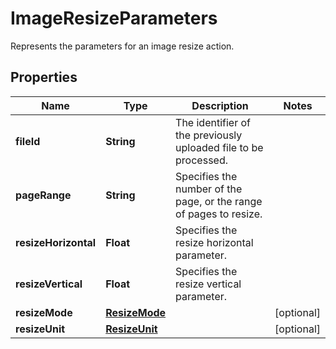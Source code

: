 

# ImageResizeParameters

Represents the parameters for an image resize action.
## Properties

Name | Type | Description | Notes
------------ | ------------- | ------------- | -------------
**fileId** | **String** | The identifier of the previously uploaded file to be processed. | 
**pageRange** | **String** | Specifies the number of the page, or the range of pages to resize. | 
**resizeHorizontal** | **Float** | Specifies the resize horizontal parameter. | 
**resizeVertical** | **Float** | Specifies the resize vertical parameter. | 
**resizeMode** | [**ResizeMode**](ResizeMode.md) |  |  [optional]
**resizeUnit** | [**ResizeUnit**](ResizeUnit.md) |  |  [optional]



